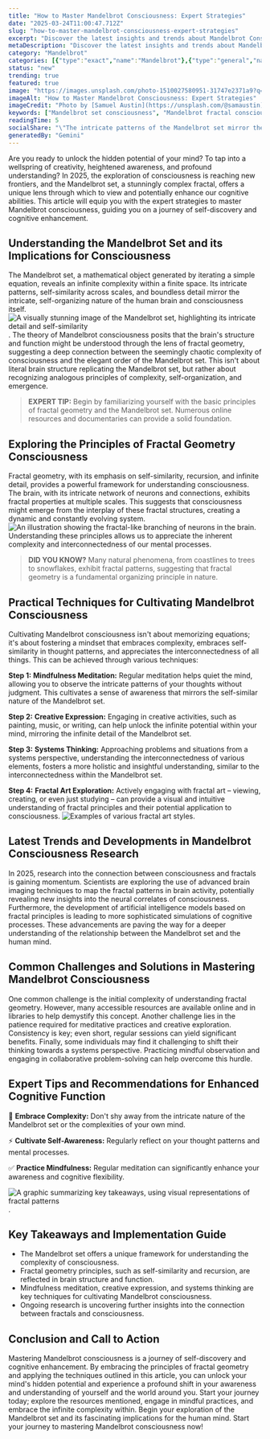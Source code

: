 ```yaml
---
title: "How to Master Mandelbrot Consciousness: Expert Strategies"
date: "2025-03-24T11:00:47.712Z"
slug: "how-to-master-mandelbrot-consciousness-expert-strategies"
excerpt: "Discover the latest insights and trends about Mandelbrot Consciousness. This comprehensive guide covers everything you need to know about Mandelbrot Consciousness in 2025."
metaDescription: "Discover the latest insights and trends about Mandelbrot Consciousness. This comprehensive guide covers everything you need to know about Mandelbrot Consci..."
category: "Mandelbrot"
categories: [{"type":"exact","name":"Mandelbrot"},{"type":"general","name":"Cognitive Science"},{"type":"medium","name":"Artificial Intelligence"},{"type":"specific","name":"Neural Networks"},{"type":"niche","name":"Deep Learning"}]
status: "new"
trending: true
featured: true
image: "https://images.unsplash.com/photo-1510027580951-31747e2371a9?q=85&w=1200&fit=max&fm=webp&auto=compress"
imageAlt: "How to Master Mandelbrot Consciousness: Expert Strategies"
imageCredit: "Photo by [Samuel Austin](https://unsplash.com/@samaustin) on Unsplash"
keywords: ["Mandelbrot set consciousness", "Mandelbrot fractal consciousness", "consciousness and fractals", "fractal geometry consciousness", "Mandelbrot set and mind", "exploring Mandelbrot consciousness", "Mandelbrot consciousness theory", "buy Mandelbrot consciousness book", "Mandelbrot consciousness research papers", "Mandelbrot fractal mind model"]
readingTime: 5
socialShare: "\"The intricate patterns of the Mandelbrot set mirror the complexity of our minds.  Unlock your cognitive potential by embracing the infinite detail within.\""
generatedBy: "Gemini"
---
```




Are you ready to unlock the hidden potential of your mind? To tap into a wellspring of creativity, heightened awareness, and profound understanding?  In 2025, the exploration of consciousness is reaching new frontiers, and the Mandelbrot set, a stunningly complex fractal, offers a unique lens through which to view and potentially enhance our cognitive abilities. This article will equip you with the expert strategies to master Mandelbrot consciousness, guiding you on a journey of self-discovery and cognitive enhancement.

## Understanding the Mandelbrot Set and its Implications for Consciousness

The Mandelbrot set, a mathematical object generated by iterating a simple equation, reveals an infinite complexity within a finite space.  Its intricate patterns, self-similarity across scales, and boundless detail mirror the intricate, self-organizing nature of the human brain and consciousness itself. ![A visually stunning image of the Mandelbrot set, highlighting its intricate detail and self-similarity](https://images.unsplash.com/photo-1688040696927-a0981dcc289f?q=85&w=1200&fit=max&fm=webp&auto=compress).  The theory of Mandelbrot consciousness posits that the brain's structure and function might be understood through the lens of fractal geometry, suggesting a deep connection between the seemingly chaotic complexity of consciousness and the elegant order of the Mandelbrot set. This isn't about literal brain structure replicating the Mandelbrot set, but rather about recognizing analogous principles of complexity, self-organization, and emergence.

> **EXPERT TIP:**  Begin by familiarizing yourself with the basic principles of fractal geometry and the Mandelbrot set. Numerous online resources and documentaries can provide a solid foundation.

## Exploring the Principles of Fractal Geometry Consciousness

Fractal geometry, with its emphasis on self-similarity, recursion, and infinite detail, provides a powerful framework for understanding consciousness.  The brain, with its intricate network of neurons and connections, exhibits fractal properties at multiple scales.  This suggests that consciousness might emerge from the interplay of these fractal structures, creating a dynamic and constantly evolving system.  ![An illustration showing the fractal-like branching of neurons in the brain](https://images.unsplash.com/photo-1635497611324-129442752063?q=85&w=1200&fit=max&fm=webp&auto=compress).  Understanding these principles allows us to appreciate the inherent complexity and interconnectedness of our mental processes.

> **DID YOU KNOW?**  Many natural phenomena, from coastlines to trees to snowflakes, exhibit fractal patterns, suggesting that fractal geometry is a fundamental organizing principle in nature.

## Practical Techniques for Cultivating Mandelbrot Consciousness

Cultivating Mandelbrot consciousness isn't about memorizing equations; it's about fostering a mindset that embraces complexity, embraces self-similarity in thought patterns, and appreciates the interconnectedness of all things. This can be achieved through various techniques:

**Step 1:** **Mindfulness Meditation:** Regular meditation helps quiet the mind, allowing you to observe the intricate patterns of your thoughts without judgment.  This cultivates a sense of awareness that mirrors the self-similar nature of the Mandelbrot set.

**Step 2:** **Creative Expression:** Engaging in creative activities, such as painting, music, or writing, can help unlock the infinite potential within your mind, mirroring the infinite detail of the Mandelbrot set.

**Step 3:** **Systems Thinking:**  Approaching problems and situations from a systems perspective, understanding the interconnectedness of various elements, fosters a more holistic and insightful understanding, similar to the interconnectedness within the Mandelbrot set.

**Step 4:** **Fractal Art Exploration:**  Actively engaging with fractal art – viewing, creating, or even just studying – can provide a visual and intuitive understanding of fractal principles and their potential application to consciousness. ![Examples of various fractal art styles](https://images.unsplash.com/photo-1699912509415-ebe67cd7af7d?q=85&w=1200&fit=max&fm=webp&auto=compress).

## Latest Trends and Developments in Mandelbrot Consciousness Research

In 2025, research into the connection between consciousness and fractals is gaining momentum.  Scientists are exploring the use of advanced brain imaging techniques to map the fractal patterns in brain activity, potentially revealing new insights into the neural correlates of consciousness.  Furthermore, the development of artificial intelligence models based on fractal principles is leading to more sophisticated simulations of cognitive processes.  These advancements are paving the way for a deeper understanding of the relationship between the Mandelbrot set and the human mind.

## Common Challenges and Solutions in Mastering Mandelbrot Consciousness

One common challenge is the initial complexity of understanding fractal geometry.  However, many accessible resources are available online and in libraries to help demystify this concept. Another challenge lies in the patience required for meditative practices and creative exploration.  Consistency is key; even short, regular sessions can yield significant benefits.  Finally, some individuals may find it challenging to shift their thinking towards a systems perspective.  Practicing mindful observation and engaging in collaborative problem-solving can help overcome this hurdle.

## Expert Tips and Recommendations for Enhanced Cognitive Function

🔑 **Embrace Complexity:**  Don't shy away from the intricate nature of the Mandelbrot set or the complexities of your own mind.

⚡ **Cultivate Self-Awareness:** Regularly reflect on your thought patterns and mental processes.

✅ **Practice Mindfulness:**  Regular meditation can significantly enhance your awareness and cognitive flexibility.

![A graphic summarizing key takeaways, using visual representations of fractal patterns](https://images.unsplash.com/photo-1655411707003-c6358baab885?q=85&w=1200&fit=max&fm=webp&auto=compress).

## Key Takeaways and Implementation Guide

*   The Mandelbrot set offers a unique framework for understanding the complexity of consciousness.
*   Fractal geometry principles, such as self-similarity and recursion, are reflected in brain structure and function.
*   Mindfulness meditation, creative expression, and systems thinking are key techniques for cultivating Mandelbrot consciousness.
*   Ongoing research is uncovering further insights into the connection between fractals and consciousness.

## Conclusion and Call to Action

Mastering Mandelbrot consciousness is a journey of self-discovery and cognitive enhancement.  By embracing the principles of fractal geometry and applying the techniques outlined in this article, you can unlock your mind's hidden potential and experience a profound shift in your awareness and understanding of yourself and the world around you.  Start your journey today; explore the resources mentioned, engage in mindful practices, and embrace the infinite complexity within.  Begin your exploration of the Mandelbrot set and its fascinating implications for the human mind.  Start your journey to mastering Mandelbrot consciousness now!


